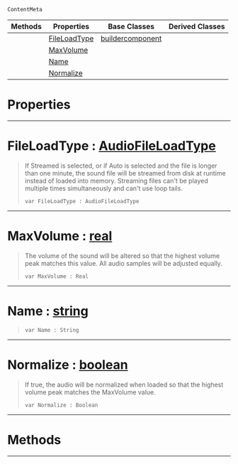  `ContentMeta`

|Methods|Properties|Base Classes|Derived Classes|
|---|---|---|---|
| |[ FileLoadType](https://github.com/ZilchEngine/ZilchDocs/blob/master/code_reference/class_reference/soundbuilder.markdown#fileloadtype-zero-engine)|[buildercomponent](https://github.com/ZilchEngine/ZilchDocs/blob/master/code_reference/class_reference/buildercomponent.markdown)| |
| |[ MaxVolume](https://github.com/ZilchEngine/ZilchDocs/blob/master/code_reference/class_reference/soundbuilder.markdown#maxvolume-zero-engine-do)| | |
| |[ Name](https://github.com/ZilchEngine/ZilchDocs/blob/master/code_reference/class_reference/soundbuilder.markdown#name-zero-engine-documen)| | |
| |[ Normalize](https://github.com/ZilchEngine/ZilchDocs/blob/master/code_reference/class_reference/soundbuilder.markdown#normalize-zero-engine-do)| | |


 #  Properties


---  
 #  FileLoadType : [AudioFileLoadType](https://github.com/ZilchEngine/ZilchDocs/blob/master/code_reference/enum_reference.markdown#audiofileloadtype)

> If Streamed is selected, or if Auto is selected and the file is longer than one minute, the sound file will be streamed from disk at runtime instead of loaded into memory. Streaming files can't be played multiple times simultaneously and can't use loop tails.
> ``` lang=cpp, name=Nada
> var FileLoadType : AudioFileLoadType


---  
 #  MaxVolume : [real](https://github.com/ZilchEngine/ZilchDocs/blob/master/code_reference/nada_base_types/real.markdown)

> The volume of the sound will be altered so that the highest volume peak matches this value. All audio samples will be adjusted equally.
> ``` lang=cpp, name=Nada
> var MaxVolume : Real


---  
 #  Name : [string](https://github.com/ZilchEngine/ZilchDocs/blob/master/code_reference/nada_base_types/string.markdown)

> 
> ``` lang=cpp, name=Nada
> var Name : String


---  
 #  Normalize : [boolean](https://github.com/ZilchEngine/ZilchDocs/blob/master/code_reference/nada_base_types/boolean.markdown)

> If true, the audio will be normalized when loaded so that the highest volume peak matches the MaxVolume value.
> ``` lang=cpp, name=Nada
> var Normalize : Boolean


---  
 #  Methods


---  
 

 